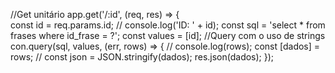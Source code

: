 
//Get unitário
app.get('/:id', (req, res) => {  
    const id = req.params.id;
          // console.log('ID: ' + id);
    const sql = 'select * from frases where id_frase = ?';
    const values = [id];
    //Query com o uso de strings
    con.query(sql, values, (err, rows) => {
        // console.log(rows);
        const [dados] = rows;
        // const json = JSON.stringify(dados);
        res.json(dados);
    });